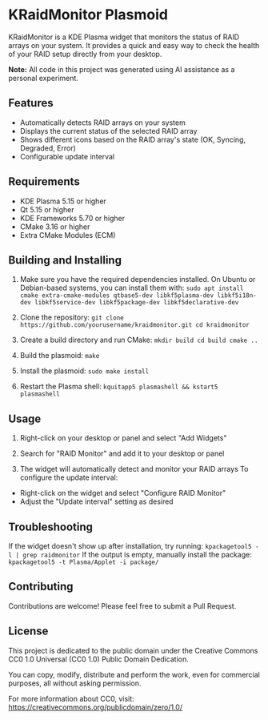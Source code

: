 # KRaidMonitor Plasmoid

KRaidMonitor is a KDE Plasma widget that monitors the status of RAID arrays on your system. It provides a quick and easy way to check the health of your RAID setup directly from your desktop.

**Note:** All code in this project was generated using AI assistance as a personal experiment.

## Features

- Automatically detects RAID arrays on your system
- Displays the current status of the selected RAID array
- Shows different icons based on the RAID array's state (OK, Syncing, Degraded, Error)
- Configurable update interval

## Requirements

- KDE Plasma 5.15 or higher
- Qt 5.15 or higher
- KDE Frameworks 5.70 or higher
- CMake 3.16 or higher
- Extra CMake Modules (ECM)

## Building and Installing

1. Make sure you have the required dependencies installed. On Ubuntu or Debian-based systems, you can install them with:
   `sudo apt install cmake extra-cmake-modules qtbase5-dev libkf5plasma-dev libkf5i18n-dev libkf5service-dev libkf5package-dev libkf5declarative-dev`

2. Clone the repository: `git clone https://github.com/yourusername/kraidmonitor.git cd kraidmonitor`

3. Create a build directory and run CMake:
   `mkdir build cd build cmake ..`

4. Build the plasmoid: `make`

5. Install the plasmoid: `sudo make install`

6. Restart the Plasma shell: `kquitapp5 plasmashell && kstart5 plasmashell`

## Usage

1. Right-click on your desktop or panel and select "Add Widgets"

2. Search for "RAID Monitor" and add it to your desktop or panel

3. The widget will automatically detect and monitor your RAID arrays To configure the update interval:

- Right-click on the widget and select "Configure RAID Monitor"
- Adjust the "Update interval" setting as desired

## Troubleshooting

If the widget doesn't show up after installation, try running: `kpackagetool5 -l | grep raidmonitor`
If the output is empty, manually install the package: `kpackagetool5 -t Plasma/Applet -i package/`

## Contributing

Contributions are welcome! Please feel free to submit a Pull Request.

## License

This project is dedicated to the public domain under the Creative Commons CC0 1.0 Universal (CC0 1.0) Public Domain Dedication.

You can copy, modify, distribute and perform the work, even for commercial purposes, all without asking permission.

For more information about CC0, visit: https://creativecommons.org/publicdomain/zero/1.0/
